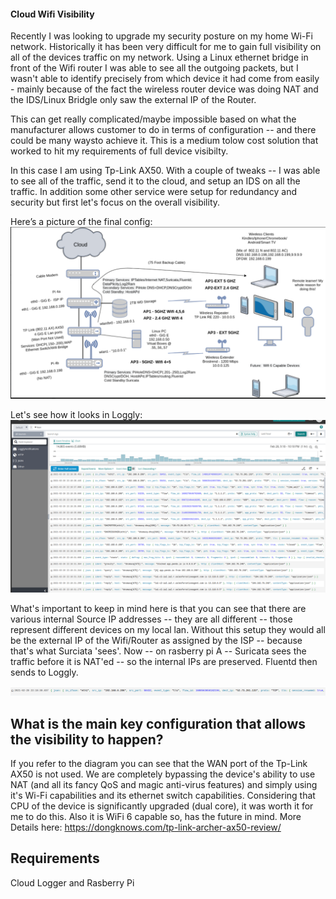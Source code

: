 #### Cloud Wifi Visibility 

Recently I was looking to upgrade my security posture on my home Wi-Fi network. Historically it has been very difficult for me to gain full visibility on all of the devices traffic on my network. Using a Linux ethernet bridge in front of the Wifi router  I was able to see all the outgoing packets, but I wasn't able to identify precisely from which device it had come from easily - mainly because of the fact the wireless router device was doing NAT and the IDS/Linux Bridgle only saw the external IP of the Router. 

This can get really complicated/maybe impossible based on what the manufacturer allows customer to do in terms of configuration -- and there could be many waysto achieve it. This is a medium tolow cost solution that worked to hit my requirements of full device visibilty.

In this case I am using Tp-Link AX50. With a couple of tweaks -- I was able to see all of the traffic, send it to the cloud, and setup an IDS on all the traffic. In addition some other service were setup for redundancy and security but first let's focus on the overall visibility.


Here’s a picture of the final config:
![Final Config](final_config.png)

Let's see how it looks in Loggly:
![Loggly](loggly.png)


What's important to keep in mind here is that you can see that there are various internal Source IP addresses -- they are all different --  those represent different devices on my local lan.  Without this setup they would all be the external IP of the Wifi/Router as assigned by the ISP -- because that's what Surciata 'sees'.  Now -- on rasberry pi A -- Suricata sees the traffic before it is NAT'ed -- so the internal IPs are preserved. Fluentd then sends to Loggly.

![NAT'ed Client](loggly2.png)

## What is the main key configuration that allows the visibility to happen?
If you refer to the diagram you can see that the WAN port of the Tp-Link AX50 is not used. We are completely bypassing the device's ability to use NAT (and all its fancy QoS and magic anti-virus features) and simply using it's Wi-Fi capabilities and its ethernet switch capabilities. Considering that CPU of the device is significantly upgraded (dual core), it was worth it for me to do this. Also it is WiFi 6 capable so, has the future in mind. More Details here: https://dongknows.com/tp-link-archer-ax50-review/


## Requirements
Cloud Logger and Rasberry Pi
